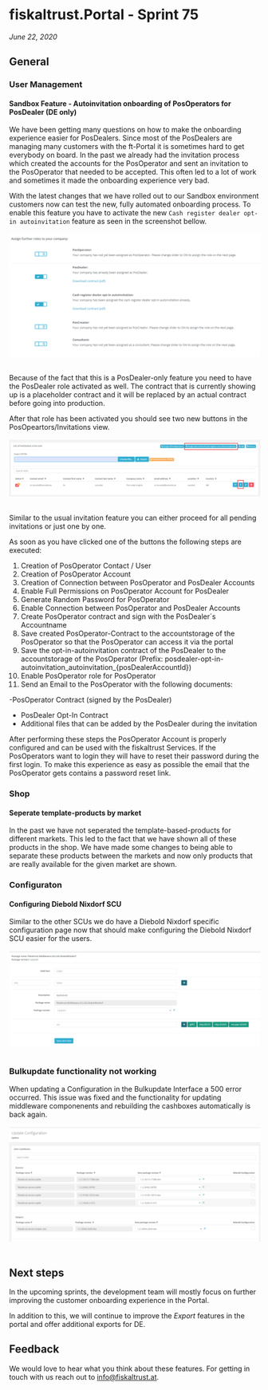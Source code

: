# fiskaltrust.Portal - Sprint 75
_June 22, 2020_

## General

### User Management

#### Sandbox Feature - Autoinvitation onboarding of PosOperators for PosDealer (DE only)
We have been getting many questions on how to make the onboarding experience easier for PosDealers. Since most of the PosDealers are managing many customers with the ft-Portal it is sometimes hard to get everybody on board. In the past we already had the invitation process which created the accounts for the PosOperator and sent an invitation to the PosOperator that needed to be accepted. This often led to a lot of work and sometimes it made the onboarding experience very bad. 

With the latest changes that we have rolled out to our Sandbox environment customers now can test the new, fully automated onboarding process. To enable this feature you have to activate the new `Cash register dealer opt-in autoinvitation` feature as seen in the screenshot bellow.
<br/>
<br/>
![queue-journals-localization](images/sprint-76/role-optin-activation.png)<br><br>

Because of the fact that this is a PosDealer-only feature you need to have the PosDealer role activated as well. The contract that is currently showing up is a placeholder contract and it will be replaced by an actual contract before going into production.

After that role has been activated you should see two new buttons in the PosOpeartors/Invitations view. 
<br/>
<br/>
![queue-journals-localization](images/sprint-76/autoinvite-posoperators.png)<br><br>

Similar to the usual invitation feature you can either proceed for all pending invitations or just one by one. 

As soon as you have clicked one of the buttons the following steps are executed:

1. Creation of PosOperator Contact / User
1. Creation of PosOperator Account
1. Creation of Connection between PosOperator and PosDealer Accounts
1. Enable Full Permissions on PosOperator Account for PosDealer
1. Generate Random Password for PosOperator
1. Enable Connection between PosOperator and PosDealer Accounts
1. Create PosOperator contract and sign with the PosDealer´s Accountname
1. Save created PosOperator-Contract to the accountstorage of the PosOperator so that the PosOperator can access it via the portal
1. Save the opt-in-autoinvitation contract of the PosDealer to the accountstorage of the PosOperator (Prefix: posdealer-opt-in-autoinvitation_autoinvitation_{posDealerAccountId})
1. Enable PosOperator role for PosOperator
1. Send an Email to the PosOperator with the following documents:

-PosOperator Contract (signed by the PosDealer)
- PosDealer Opt-In Contract
- Additional files that can be added by the PosDealer during the invitation

After performing these steps the PosOperator Account is properly configured and can be used with the fiskaltrust Services. If the PosOperators want to login they will have to reset their password during the first login. To make this experience as easy as possible the email that the PosOperator gets contains a password reset link.

### Shop

#### Seperate template-products by market
In the past we have not seperated the template-based-products for different markets. This led to the fact that we have shown all of these products in the shop. We have made some changes to being able to separate these products between the markets and now only products that are really available for the given market are shown.

### Configuraton

#### Configuring Diebold Nixdorf SCU
Similar to the other SCUs we do have a Diebold Nixdorf specific configuration page now that should make configuring the Diebold Nixdorf SCU easier for the users.
<br/>
<br/>
![queue-journals-localization](images/sprint-76/diebold-scu-configuration.png)<br><br>

### Bulkupdate functionality not working
When updating a Configuration in the Bulkupdate Interface a 500 error occurred. This issue was fixed and the functionality for updating middleware componenents and rebuilding the cashboxes automatically is back again.
<br/>
<br/>
![queue-journals-localization](images/sprint-76/bulk-update-page.png)<br><br>

## Next steps
In the upcoming sprints, the development team will mostly focus on further improving the customer onboarding experience in the Portal.

In addition to this, we will continue to improve the _Export_ features in the portal and offer additional exports for DE.

## Feedback

We would love to hear what you think about these features. For getting in touch with us reach out to [info@fiskaltrust.at](mailto:info@fiskaltrust.at).